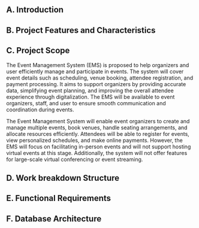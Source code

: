 ## A. Introduction

## B. Project Features and Characteristics

## C. Project Scope

The Event Management System (EMS) is proposed to help organizers and user efficiently manage and participate in events. The system will cover event details such as scheduling, venue booking, attendee registration, and payment processing. It aims to support organizers by providing accurate data, simplifying event planning, and improving the overall attendee experience through digitalization. The EMS will be available to event organizers, staff, and user to ensure smooth communication and coordination during events.

The Event Management System will enable event organizers to create and manage multiple events, book venues, handle seating arrangements, and allocate resources efficiently. Attendees will be able to register for events, view personalized schedules, and make online payments. However, the EMS will focus on facilitating in-person events and will not support hosting virtual events at this stage. Additionally, the system will not offer features for large-scale virtual conferencing or event streaming.

## D. Work breakdown Structure

## E. Functional Requirements

## F. Database Architecture
